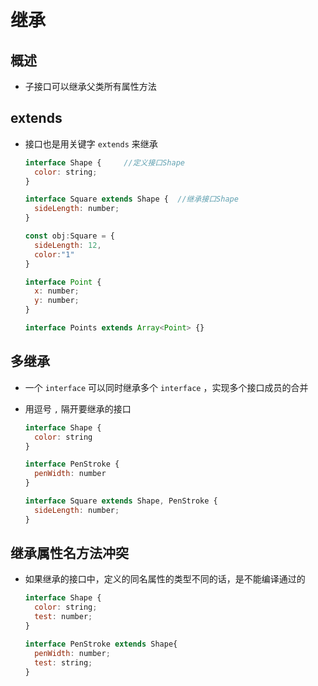 # 继承

## 概述

+ 子接口可以继承父类所有属性方法

## extends

+ 接口也是用关键字 `extends` 来继承

  ```js
  interface Shape {     //定义接口Shape
    color: string;
  }

  interface Square extends Shape {  //继承接口Shape
    sideLength: number;
  }
  ```

  ```js
  const obj:Square = {
    sideLength: 12,
    color:"1"
  }
  ```

  ```js
  interface Point {
    x: number;
    y: number;
  }

  interface Points extends Array<Point> {}
  ```

## 多继承

+ 一个 `interface` 可以同时继承多个 `interface` ，实现多个接口成员的合并

+ 用逗号 `,` 隔开要继承的接口

  ```js
  interface Shape {
    color: string
  }

  interface PenStroke {
    penWidth: number
  }

  interface Square extends Shape, PenStroke {
    sideLength: number;
  }
  ```

## 继承属性名方法冲突

+ 如果继承的接口中，定义的同名属性的类型不同的话，是不能编译通过的

  ```js
  interface Shape {
    color: string;
    test: number;
  }

  interface PenStroke extends Shape{
    penWidth: number;
    test: string;
  }
  ```
